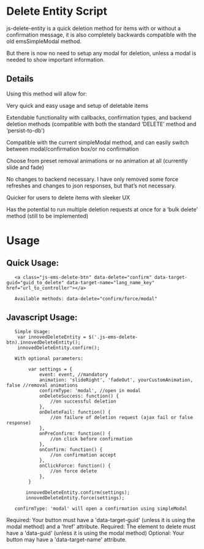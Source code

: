 # Delete Entity Script
js-delete-entity is a quick deletion method for items with or without a confirmation message, it is also completely backwards compatible with the old emsSimpleModal method.

But there is now no need to setup any modal for deletion, unless a modal is needed to show important information.

## Details
Using this method will allow for:

Very quick and easy usage and setup of deletable items

Extendable functionality with callbacks, confirmation types, and backend deletion methods (compatible with both the standard ‘DELETE’ method and ‘persist-to-db')

Compatible with the current simpleModal method, and can easily switch between modal/confirmation box/or no confirmation

Choose from preset removal animations or no animation at all (currently slide and fade)

No changes to backend necessary. I have only removed some force refreshes and changes to json responses, but that’s not necessary.

Quicker for users to delete items with sleeker UX

Has the potential to run multiple deletion requests at once for a ‘bulk delete’ method (still to be implemented)

# Usage
   ## Quick Usage:
  
       <a class="js-ems-delete-btn" data-delete="confirm" data-target-guid="guid_to_delete" data-target-name="lang_name_key" href="url_to_controller"></a>

       Available methods: data-delete="confirm/force/modal"

   ## Javascript Usage:

       Simple Usage:
        var innovedDeleteEntity = $('.js-ems-delete-btn).innovedDeleteEntity();
        innovedDeleteEntity.confirm();

       With optional parameters: 

            var settings = {
                event: event, //mandatory
                animation: 'slideRight', 'fadeOut', yourCustomAnimation, false //removal animations
                confirmType: 'modal', //open in modal
                onDeleteSuccess: function() {
                    //on successful deletion
                },
                onDeleteFail: function() {
                    //on failure of deletion request (ajax fail or false response)
                },
                onPreConfirm: function() {
                    //on click before confirmation
                },
                onConfirm: function() {
                    //on confirmation accept
                },
                onClickForce: function() {
                    //on force delete
                },
            }

           innovedDeleteEntity.confirm(settings);
           innovedDeleteEntity.force(settings);

       confirmType: 'modal' will open a confirmation using simpleModal

   Required: Your button must have a 'data-target-guid' (unless it is using the modal method) and a 'href' attribute.
   Required: The element to delete must have a 'data-guid' (unless it is using the modal method)
   Optional: Your button may have a 'data-target-name' attribute.